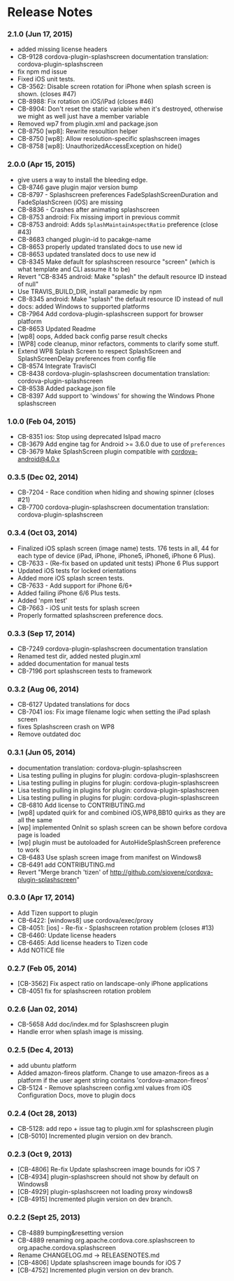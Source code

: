 <!--
#
# Licensed to the Apache Software Foundation (ASF) under one
# or more contributor license agreements.  See the NOTICE file
# distributed with this work for additional information
# regarding copyright ownership.  The ASF licenses this file
# to you under the Apache License, Version 2.0 (the
# "License"); you may not use this file except in compliance
# with the License.  You may obtain a copy of the License at
# 
# http://www.apache.org/licenses/LICENSE-2.0
# 
# Unless required by applicable law or agreed to in writing,
# software distributed under the License is distributed on an
# "AS IS" BASIS, WITHOUT WARRANTIES OR CONDITIONS OF ANY
#  KIND, either express or implied.  See the License for the
# specific language governing permissions and limitations
# under the License.
#
-->
# Release Notes

### 2.1.0 (Jun 17, 2015)
* added missing license headers
* CB-9128 cordova-plugin-splashscreen documentation translation: cordova-plugin-splashscreen
* fix npm md issue
* Fixed iOS unit tests.
* CB-3562: Disable screen rotation for iPhone when splash screen is shown. (closes #47)
* CB-8988: Fix rotation on iOS/iPad (closes #46)
* CB-8904: Don't reset the static variable when it's destroyed, otherwise we might as well just have a member variable
* Removed wp7 from plugin.xml and package.json
* CB-8750 [wp8]: Rewrite resoultion helper
* CB-8750 [wp8]: Allow resolution-specific splashscreen images
* CB-8758 [wp8]: UnauthorizedAccessException on hide()

### 2.0.0 (Apr 15, 2015)
* give users a way to install the bleeding edge.
* CB-8746 gave plugin major version bump
* CB-8797 - Splashscreen preferences FadeSplashScreenDuration and FadeSplashScreen (iOS) are missing
* CB-8836 - Crashes after animating splashscreen
* CB-8753 android: Fix missing import in previous commit
* CB-8753 android: Adds `SplashMaintainAspectRatio` preference (close #43)
* CB-8683 changed plugin-id to pacakge-name
* CB-8653 properly updated translated docs to use new id
* CB-8653 updated translated docs to use new id
* CB-8345 Make default for splashscreen resource "screen" (which is what template and CLI assume it to be)
* Revert "CB-8345 android: Make "splash" the default resource ID instead of null"
* Use TRAVIS_BUILD_DIR, install paramedic by npm
* CB-8345 android: Make "splash" the default resource ID instead of null
* docs: added Windows to supported platforms
* CB-7964 Add cordova-plugin-splashscreen support for browser platform
* CB-8653 Updated Readme
* [wp8] oops, Added back config parse result checks
* [WP8] code cleanup, minor refactors, comments to clarify some stuff.
* Extend WP8 Splash Screen to respect SplashScreen and SplashScreenDelay preferences from config file
* CB-8574 Integrate TravisCI
* CB-8438 cordova-plugin-splashscreen documentation translation: cordova-plugin-splashscreen
* CB-8538 Added package.json file
* CB-8397 Add support to 'windows' for showing the Windows Phone splashscreen

### 1.0.0 (Feb 04, 2015)
* CB-8351 ios: Stop using deprecated IsIpad macro
* CB-3679 Add engine tag for Android >= 3.6.0 due to use of `preferences`
* CB-3679 Make SplashScreen plugin compatible with cordova-android@4.0.x

### 0.3.5 (Dec 02, 2014)
* CB-7204 - Race condition when hiding and showing spinner (closes #21)
* CB-7700 cordova-plugin-splashscreen documentation translation: cordova-plugin-splashscreen

### 0.3.4 (Oct 03, 2014)
* Finalized iOS splash screen (image name) tests. 176 tests in all, 44 for each type of device (iPad, iPhone, iPhone5, iPhone6, iPhone 6 Plus).
* CB-7633 - (Re-fix based on updated unit tests) iPhone 6 Plus support
* Updated iOS tests for locked orientations
* Added more iOS splash screen tests.
* CB-7633 - Add support for iPhone 6/6+
* Added failing iPhone 6/6 Plus tests.
* Added 'npm test'
* CB-7663 - iOS unit tests for splash screen
* Properly formatted splashscreen preference docs.

### 0.3.3 (Sep 17, 2014)
* CB-7249 cordova-plugin-splashscreen documentation translation
* Renamed test dir, added nested plugin.xml
* added documentation for manual tests
* CB-7196 port splashscreen tests to framework

### 0.3.2 (Aug 06, 2014)
* CB-6127 Updated translations for docs
* CB-7041 ios: Fix image filename logic when setting the iPad splash screen
* fixes Splashscreen crash on WP8
* Remove outdated doc

### 0.3.1 (Jun 05, 2014)
* documentation translation: cordova-plugin-splashscreen
* Lisa testing pulling in plugins for plugin: cordova-plugin-splashscreen
* Lisa testing pulling in plugins for plugin: cordova-plugin-splashscreen
* Lisa testing pulling in plugins for plugin: cordova-plugin-splashscreen
* Lisa testing pulling in plugins for plugin: cordova-plugin-splashscreen
* CB-6810 Add license to CONTRIBUTING.md
* [wp8] updated quirk for  and combined iOS,WP8,BB10 quirks as they are all the same
* [wp] implemented OnInit so splash screen can be shown before cordova page is loaded
* [wp] plugin must be autoloaded for AutoHideSplashScreen preference to work
* CB-6483 Use splash screen image from manifest on Windows8
* CB-6491 add CONTRIBUTING.md
* Revert "Merge branch 'tizen' of http://github.com/siovene/cordova-plugin-splashscreen"

### 0.3.0 (Apr 17, 2014)
* Add Tizen support to plugin
* CB-6422: [windows8] use cordova/exec/proxy
* CB-4051: [ios] - Re-fix - Splashscreen rotation problem (closes #13)
* CB-6460: Update license headers
* CB-6465: Add license headers to Tizen code
* Add NOTICE file

### 0.2.7 (Feb 05, 2014)
* [CB-3562] Fix aspect ratio on landscape-only iPhone applications
* CB-4051 fix for splashscreen rotation problem

### 0.2.6 (Jan 02, 2014)
* CB-5658 Add doc/index.md for Splashscreen plugin
* Handle error when splash image is missing.

### 0.2.5 (Dec 4, 2013)
* add ubuntu platform
* Added amazon-fireos platform. Change to use amazon-fireos as a platform if the user agent string contains 'cordova-amazon-fireos'
* CB-5124 - Remove splashscreen config.xml values from iOS Configuration Docs, move to plugin docs

### 0.2.4 (Oct 28, 2013)
* CB-5128: add repo + issue tag to plugin.xml for splashscreen plugin
* [CB-5010] Incremented plugin version on dev branch.

### 0.2.3 (Oct 9, 2013)
* [CB-4806] Re-fix Update splashscreen image bounds for iOS 7
* [CB-4934] plugin-splashscreen should not show by default on Windows8
* [CB-4929] plugin-splashscreen not loading proxy windows8
* [CB-4915] Incremented plugin version on dev branch.

### 0.2.2 (Sept 25, 2013)
* CB-4889 bumping&resetting version
* CB-4889 renaming org.apache.cordova.core.splashscreen to org.apache.cordova.splashscreen
* Rename CHANGELOG.md -> RELEASENOTES.md
* [CB-4806] Update splashscreen image bounds for iOS 7
* [CB-4752] Incremented plugin version on dev branch.
